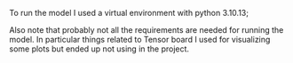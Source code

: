 To run the model I used a virtual environment with python 3.10.13;

Also note that probably not all the requirements are needed for running the model. In particular things related to Tensor board I used for visualizing some plots but ended up not using in the project.

